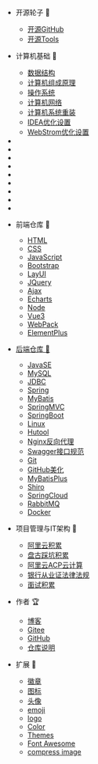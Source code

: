 - 开源轮子 🚀
  - [开源GitHub](/opensource/opensource_github/AI_GitHub.md)
  - [开源Tools](/opensource/opensource_tools/opensource_tools.md)

- 计算机基础 🎈
  - [数据结构](/cs408/DataStructure/王道绪论.md)
  - [计算机组成原理](/cs408/ComputerComposition/王道计组第一章(一).md)
  - [操作系统](/cs408/OperatingSystem/王道OS绪论(一).md)
  - [计算机网络](/cs408/ComputerNetwork/王道计网(一).md)
  - [计算机系统重装](/cs408/ReloadOS/重装系统.md)
  - [IDEA优化设置](/cs408/ReloadOS/IDEA优化设置.md)
  - [WebStrom优化设置](/cs408/ReloadOS/WebStrom优化设置.md)
- 
- 
- 
- 
- 
- 
- 
- 
- 

- 前端仓库 🍧
  - [HTML](/web/HTML/HTML(一).md)
  - [CSS](/web/CSS/CSS(一).md)
  - [JavaScript](/web/JavaScript/JavaScript(一).md)
  - [Bootstrap](/web/BootStrap/Bootstrap(一).md)
  - [LayUI](/web/LayUI/LayUI.md)
  - [JQuery](/web/JQuery/jQuery.md)
  - [Ajax](/web/AJAX/黑马Ajax.md)
  - [Echarts](/web/Echarts/Echarts.md)
  - [Node](/web/Node/01_尚硅谷Node.md)
  - [Vue3](/web/Vue3/Vue3(一).md)
  - [WebPack](/web/WebPack/01_尚硅谷WebPack5.md)
  - [ElementPlus](/web/ElementPlus/01_Element%20Plus.md)
- [后端仓库 🍦](/java/README.md)
  - [JavaSE](/java/README.md)
  - [MySQL](/java/mysql/黑马MySQL(一).md)
  - [JDBC](/java/jdbc/狂神说JDBC.md)
  - [Spring](/java/javaee/传智spring(一).md)
  - [MyBatis](/java/javaee/传智mybatis.md)
  - [SpringMVC](/java/javaee/传智springMVC.md)
  - [SpringBoot](/java/springboot/三更SpringBoot(一).md)
  - [Linux](/java/linux/韩顺平Linux.md)
  - [Hutool](/java/Hutool/Hutool(一).md)
  - [Nginx反向代理](/java/Nginx/狂神说Nginx.md)
  - [Swagger接口规范](/java/Swagger/01_Swagger.md)
  - [Git](/java/Git/尚硅谷Git.md)
  - [GitHub美化](/java/GitHub/Github美化.md)
  - [MyBatisPlus](/java/mybatisplus/01-MybatisPlus-基础篇.md)
  - [Shiro](/java/shiro/不良人Shiro(一).md)
  - [SpringCloud](/java/springcloud/SpringCloud(一).md)
  - [RabbitMQ](/java/rabbitmq/RabbitMQ(一).md)
  - [Docker](/java/docker/01_Docker.md)
- 项目管理与IT架构 🧱
  - [阿里云积累](/workstudy/workstudy_Internet/workstudy_DMZ.md)
  - [盘古踩坑积累](/workstudy/workstudy_dev/workstudy_dev.md)
  - [阿里云ACP云计算](/workstudy/workstudy_acp/ACP云计算(一).md)
  - [银行从业证法律法规](/workstudy/workstudy_bank/01_法律法规.md)
  - [面试积累](/workstudy/workstudy_interview/01_Java/Java面试(一).md)
- 作者 🏆
  - [博客](https://blog.csdn.net/Augenstern_QXL)
  - [Gitee](https://gitee.com/Augenstern-creator)
  - [GitHub](https://github.com/Augenstern-creator)
  - [仓库说明](/README.md)
- 扩展 🔮
  - [徽章](https://shields.io/)
  - [图标](https://favicon.io/favicon-converter/)
  - [头像](https://cravatar.cn/)
  - [emoji](https://www.emojiall.com/zh-hans)
  - [logo](https://github.com/Tarikul-Islam-Anik/Animated-Fluent-Emojis)
  - [Color](https://html-color-codes.info/chinese/)
  - [Themes](https://jhildenbiddle.github.io/docsify-themeable/)
  - [Font Awesome](https://www.runoob.com/font-awesome/fontawesome-tutorial.html)
  - [compress image](https://freecompress.com/zh-cn/compress-image)